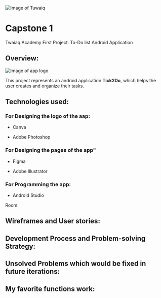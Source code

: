 ![Image of Tuwaiq](https://camo.githubusercontent.com/37ca472e2afb74974a0314d89af8f470422a79582bed0d188f9927777230195d/68747470733a2f2f6c61756e63682e73612f6173736574732f696d616765732f6c6f676f732f7475776169712d61636164656d792d6c6f676f2e737667)
# Capstone 1 
Twaiaq Academy First Project.
To-Do list Android Application
## Overview:
![Image of app logo](https://g.top4top.io/p_2132buy3s1.png)


This project represents an android application **Tick2Do**, which helps the user creates and organize their tasks.
## Technologies used:
### For Designing the logo of the aap:
* Canva

* Adobe Photoshop
### For Designing the pages of the app"
* Figma 

* Adobe Illustrator
### For Programming the app:
* Android Studio

Room

## Wireframes and User stories:
## Development Process and Problem-solving Strategy:
##  Unsolved Problems which would be fixed in future iterations:
## My favorite functions work:
